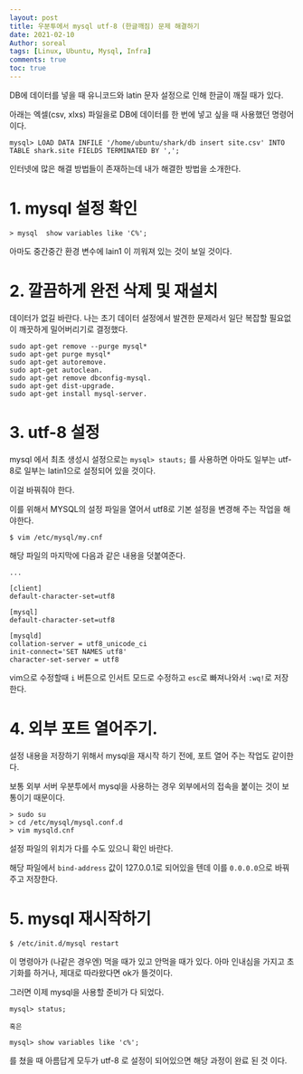 ```yaml
---
layout: post
title: 우분투에서 mysql utf-8 (한글깨짐) 문제 해결하기
date: 2021-02-10
Author: soreal 
tags: [Linux, Ubuntu, Mysql, Infra]
comments: true
toc: true
---
```





DB에 데이터를 넣을 때 유니코드와 latin 문자 설정으로 인해 한글이 깨질 때가 있다. 

아래는 엑셀(csv, xlxs) 파일을로 DB에 데이터를 한 번에 넣고 싶을 때 사용했던 명령어 이다.


`mysql> LOAD DATA INFILE '/home/ubuntu/shark/db insert site.csv' INTO TABLE shark.site FIELDS TERMINATED BY ','; ` 


인터넷에 많은 해결 방법들이 존재하는데 내가 해결한 방법을 소개한다.


# 1. mysql 설정 확인

````
> mysql  show variables like 'C%';

````

아마도 중간중간 환경 변수에 lain1 이 끼워져 있는 것이 보일 것이다.



# 2. 깔끔하게 완전 삭제 및 재설치

데이터가 없길 바란다. 나는 초기 데이터 설정에서 발견한 문제라서 일단 복잡할 필요없이 깨끗하게 밀어버리기로 결정했다.


````
sudo apt-get remove --purge mysql*
sudo apt-get purge mysql*
sudo apt-get autoremove.
sudo apt-get autoclean.
sudo apt-get remove dbconfig-mysql.
sudo apt-get dist-upgrade.
sudo apt-get install mysql-server.
````


# 3. utf-8 설정


mysql 에서 최초 생성시 설정으로는 `mysql> stauts;` 를 사용하면 아마도 일부는 utf-8로 일부는 latin1으로 설정되어 있을 것이다.

이걸 바꿔줘야 한다.

이를 위해서 MYSQL의 설정 파일을 열어서 utf8로 기본 설정을 변경해 주는 작업을 해야한다.


````
$ vim /etc/mysql/my.cnf
````

해당 파일의 마지막에 다음과 같은 내용을 덧붙여준다.


````
...

[client]
default-character-set=utf8

[mysql]
default-character-set=utf8

[mysqld]
collation-server = utf8_unicode_ci
init-connect='SET NAMES utf8'
character-set-server = utf8

````

vim으로 수정할때 `i` 버튼으로 인서트 모드로 수정하고 `esc`로 빠져나와서 `:wq!`로 저장한다.



# 4. 외부 포트 열어주기.


설정 내용을 저장하기 위해서 mysql을 재시작 하기 전에, 포트 열어 주는 작업도 같이한다.

보통 외부 서버 우분투에서 mysql을 사용하는 경우 외부에서의 접속을 붙이는 것이 보통이기 때문이다.


````
> sudo su
> cd /etc/mysql/mysql.conf.d
> vim mysqld.cnf
````

설정 파일의 위치가 다를 수도 있으니 확인 바란다.

해당 파일에서 `bind-address` 값이 127.0.0.1로 되어있을 텐데 이를 `0.0.0.0`으로 바꿔주고 저장한다.


# 5. mysql 재시작하기

````
$ /etc/init.d/mysql restart
`````

이 명령아가 (나같은 경우엔) 먹을 때가 있고 안먹을 때가 있다. 아마 인내심을 가지고 초기화를 하거나, 제대로 따라왔다면 ok가 뜰것이다.

그러면 이제 mysql을 사용할 준비가 다 되었다.


````
mysql> status;

혹은

mysql> show variables like 'c%';
````

를 쳤을 때 아름답게 모두가 utf-8 로 설정이 되어있으면 해당 과정이 완료 된 것 이다.






